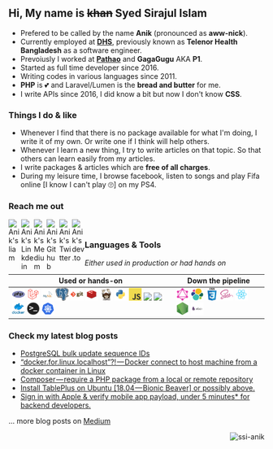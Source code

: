 ## Hi, My name is ~~khan~~ Syed Sirajul Islam

- Prefered to be called by the name **Anik** (pronounced as **aww-nick**).
- Currently employed at **[DHS](https://dh.health/)**, previously known as **Telenor Health Bangladesh** as a software engineer.
- Prevoiusly I worked at **[Pathao](https://pathao.com/?lang=en)** and **GagaGugu** AKA **P1**.
- Started as full time developer since 2016.
- Writing codes in various languages since 2011.
- **PHP** is 💕 and Laravel/Lumen is the **bread and butter** for me.
- I write APIs since 2016, I did know a bit but now I don't know **CSS**.

### Things I do & like

- Whenever I find that there is no package available for what I'm doing, I write it of my own. Or write one if I think will help others.
- Whenever I learn a new thing, I try to write articles on that topic. So that others can learn easily from my articles.
- I write packages & articles which are **free of all charges**.
- During my leisure time, I browse facebook, listen to songs and play Fifa online [I know I can't play 🙄] on my PS4.


### Reach me out

<a href="mailto:sirajul.islam.anik@gmail.com">
  <img align="left" alt="Anik's liam" width="25px" src="https://cdn.jsdelivr.net/npm/simple-icons@v3/icons/gmail.svg" />
</a>
<a href="https://www.linkedin.com/in/ssi-anik">
  <img align="left" alt="Anik's Linkdein" width="25px" src="https://cdn.jsdelivr.net/npm/simple-icons@v3/icons/linkedin.svg" />
</a>
<a href="https://medium.com/@sirajul.anik">
  <img align="left" alt="Anik's Medium" width="25px" src="https://cdn.jsdelivr.net/npm/simple-icons@v3/icons/medium.svg" />
</a>
<a href="https://github.com/ssi-anik">
  <img align="left" alt="Anik's Github" width="25px" src="https://cdn.jsdelivr.net/npm/simple-icons@v3/icons/github.svg" />
</a>
<a href="https://twitter.com/sirajul_anik">
  <img align="left" alt="Anik's Twitter" width="25px" src="https://cdn.jsdelivr.net/npm/simple-icons@v3/icons/twitter.svg" />
</a>
<a href="https://dev.to/ssianik">
  <img align="left" alt="Anik's dev.to" width="25px" src="https://cdn.jsdelivr.net/npm/simple-icons@3.12.2/icons/dev-dot-to.svg" />
</a>

<br/>

### Languages & Tools

*Either used in production or had hands on*
<table>
    <thead>
        <tr>
            <th>Used or hands-on</th>
            <th>Down the pipeline</th>
        </tr>
    </thead>
    <tbody>
        <tr>
            <td>
                <img height="25" src="https://raw.githubusercontent.com/github/explore/80688e429a7d4ef2fca1e82350fe8e3517d3494d/topics/php/php.png">
                <img height="25" src="https://raw.githubusercontent.com/github/explore/80688e429a7d4ef2fca1e82350fe8e3517d3494d/topics/laravel/laravel.png">
                <img height="25" src="https://raw.githubusercontent.com/github/explore/80688e429a7d4ef2fca1e82350fe8e3517d3494d/topics/mysql/mysql.png">
                <img height="25" src="https://raw.githubusercontent.com/github/explore/80688e429a7d4ef2fca1e82350fe8e3517d3494d/topics/postgresql/postgresql.png">
                <img height="25" src="https://raw.githubusercontent.com/github/explore/80688e429a7d4ef2fca1e82350fe8e3517d3494d/topics/git/git.png">
                <img height="25" src="https://raw.githubusercontent.com/github/explore/80688e429a7d4ef2fca1e82350fe8e3517d3494d/topics/redis/redis.png">
                <img height="25" src="https://raw.githubusercontent.com/github/explore/80688e429a7d4ef2fca1e82350fe8e3517d3494d/topics/composer/composer.png">
                <img height="25" src="https://raw.githubusercontent.com/github/explore/80688e429a7d4ef2fca1e82350fe8e3517d3494d/topics/python/python.png">
                <img height="25" src="https://raw.githubusercontent.com/github/explore/80688e429a7d4ef2fca1e82350fe8e3517d3494d/topics/javascript/javascript.png">
                <img height="25" src="https://www.vectorlogo.zone/logos/rabbitmq/rabbitmq-icon.svg">
                <img height="25" src="https://www.vectorlogo.zone/logos/apache_kafka/apache_kafka-icon.svg">
                <img height="25" src="https://raw.githubusercontent.com/github/explore/80688e429a7d4ef2fca1e82350fe8e3517d3494d/topics/docker/docker.png">
                <img height="25" src="https://raw.githubusercontent.com/github/explore/80688e429a7d4ef2fca1e82350fe8e3517d3494d/topics/terminal/terminal.png">
                <img height="25" src="https://raw.githubusercontent.com/github/explore/80688e429a7d4ef2fca1e82350fe8e3517d3494d/topics/kubernetes/kubernetes.png">
            </td>
            <td>
                <img height="25" src="https://raw.githubusercontent.com/github/explore/80688e429a7d4ef2fca1e82350fe8e3517d3494d/topics/graphql/graphql.png">
                <img height="25" src="https://raw.githubusercontent.com/github/explore/d73b58ded658144cd29547485b8537306012eb86/topics/elasticsearch/elasticsearch.png">
                <img height="25" src="https://raw.githubusercontent.com/github/explore/80688e429a7d4ef2fca1e82350fe8e3517d3494d/topics/css/css.png">
                <img height="25" src="https://raw.githubusercontent.com/github/explore/80688e429a7d4ef2fca1e82350fe8e3517d3494d/topics/sass/sass.png">
                <img height="25" src="https://raw.githubusercontent.com/github/explore/80688e429a7d4ef2fca1e82350fe8e3517d3494d/topics/react/react.png">
                <img height="25" src="https://raw.githubusercontent.com/github/explore/80688e429a7d4ef2fca1e82350fe8e3517d3494d/topics/nodejs/nodejs.png">
                <img height="25" src="https://raw.githubusercontent.com/github/explore/80688e429a7d4ef2fca1e82350fe8e3517d3494d/topics/elixir/elixir.png">
            </td>
        </tr>
    </tbody>
</table>


### Check my latest blog posts

<!-- BLOG-POST-LIST:START -->
- [PostgreSQL bulk update sequence IDs](https://medium.com/@sirajul.anik/postgresql-bulk-update-sequence-ids-e839d31e9bbb?source=rss-30df32209d0------2)
- [“docker.for.linux.localhost”?! — Docker connect to host machine from a docker container in Linux](https://medium.com/@sirajul.anik/docker-for-linux-localhost-docker-connect-to-host-machine-from-a-docker-container-in-linux-fa42b00f161e?source=rss-30df32209d0------2)
- [Composer — require a PHP package from a local or remote repository](https://medium.com/@sirajul.anik/composer-require-a-php-package-from-a-local-or-remote-repository-7e641bdbc824?source=rss-30df32209d0------2)
- [Install TablePlus on Ubuntu [18.04 — Bionic Beaver] or possibly above.](https://medium.com/@sirajul.anik/install-tableplus-on-ubuntu-18-04-bionic-beaver-or-possibly-above-71ded35b14c7?source=rss-30df32209d0------2)
- [Sign in with Apple & verify mobile app payload, under 5 minutes* for backend developers.](https://medium.com/@sirajul.anik/sign-in-with-apple-verify-mobile-app-payload-under-5-minutes-for-backend-developers-d69c2217ddec?source=rss-30df32209d0------2)
<!-- BLOG-POST-LIST:END -->

... more blog posts on  [Medium](https://medium.com/@sirajul.anik)


<p align="right">
  <img src="https://komarev.com/ghpvc/?username=ssi-anik&color=dc143c&label=Views&color=lightgrey&style=flat" alt="ssi-anik" />
</p>
